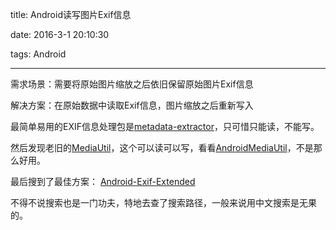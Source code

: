 title:  Android读写图片Exif信息

date: 2016-3-1 20:10:30

tags: Android

---

需求场景：需要将原始图片缩放之后依旧保留原始图片Exif信息

解决方案：在原始数据中读取Exif信息，图片缩放之后重新写入

最简单易用的EXIF信息处理包是[metadata-extractor](https://github.com/drewnoakes/metadata-extractor/)，只可惜只能读，不能写。

然后发现老旧的[MediaUtil](http://mediachest.sourceforge.net/mediautil/)，这个可以读可以写，看看[AndroidMediaUtil](https://github.com/bkhall/AndroidMediaUtil)，不是那么好用。

最后搜到了最佳方案：
[Android-Exif-Extended](https://github.com/sephiroth74/Android-Exif-Extended/)

不得不说搜索也是一门功夫，特地去查了搜索路径，一般来说用中文搜索是无果的。




